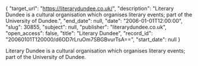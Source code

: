 {
  "target_url": "https://literarydundee.co.uk/", 
  "description": "Literary Dundee is a cultural organisation which organises literary events; part of the University of Dundee.", 
  "end_date": null, 
  "date": "2006-01-01T12:00:00", 
  "slug": 30855, 
  "subject": null, 
  "publisher": "literarydundee.co.uk", 
  "open_access": false, 
  "title": "Literary Dundee", 
  "record_id": "20060101T120000/d6OD7rLruOm7SBGBvurTsA==", 
  "start_date": null
}

Literary Dundee is a cultural organisation which organises literary events; part of the University of Dundee.